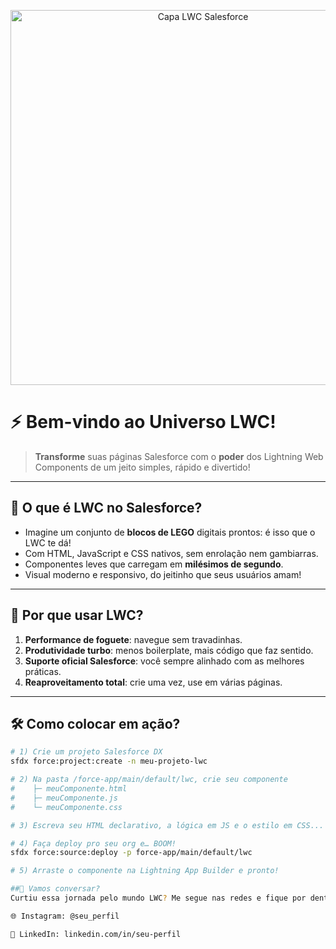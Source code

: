 <p align="center">
  <img src="./A_digital_graphic_illustration_serves_as_a_cover_i.png" alt="Capa LWC Salesforce" width="600"/>
</p>

# ⚡ Bem-vindo ao Universo LWC!

> **Transforme** suas páginas Salesforce com o **poder** dos Lightning Web Components de um jeito simples, rápido e divertido!

---

## 🌟 O que é LWC no Salesforce?
- Imagine um conjunto de **blocos de LEGO** digitais prontos: é isso que o LWC te dá!  
- Com HTML, JavaScript e CSS nativos, sem enrolação nem gambiarras.  
- Componentes leves que carregam em **milésimos de segundo**.  
- Visual moderno e responsivo, do jeitinho que seus usuários amam!  

---

## 🚀 Por que usar LWC?
1. **Performance de foguete**: navegue sem travadinhas.  
2. **Produtividade turbo**: menos boilerplate, mais código que faz sentido.  
3. **Suporte oficial Salesforce**: você sempre alinhado com as melhores práticas.  
4. **Reaproveitamento total**: crie uma vez, use em várias páginas.  

---

## 🛠️ Como colocar em ação?
```bash
# 1) Crie um projeto Salesforce DX
sfdx force:project:create -n meu-projeto-lwc

# 2) Na pasta /force-app/main/default/lwc, crie seu componente
#    ├─ meuComponente.html
#    ├─ meuComponente.js
#    └─ meuComponente.css

# 3) Escreva seu HTML declarativo, a lógica em JS e o estilo em CSS...

# 4) Faça deploy pro seu org e… BOOM!
sfdx force:source:deploy -p force-app/main/default/lwc

# 5) Arraste o componente na Lightning App Builder e pronto!

##💬 Vamos conversar?
Curtiu essa jornada pelo mundo LWC? Me segue nas redes e fique por dentro de dicas, tutoriais e lives:

🌐 Instagram: @seu_perfil

💼 LinkedIn: linkedin.com/in/seu-perfil
